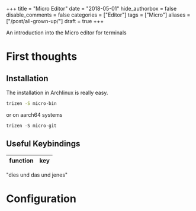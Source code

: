 
+++
title = "Micro Editor"
date = "2018-05-01"
hide_authorbox = false
disable_comments = false
categories = ["Editor"]
tags = ["Micro"]
aliases = ["/post/all-grown-up/"]
draft = true
+++

An introduction into the Micro editor for terminals

<!--more-->
# First thoughts

## Installation

The installation in Archlinux is really easy.

```bash
trizen -S micro-bin
```
or on aarch64 systems

```
trizen -S micro-git
```

## Useful Keybindings


| function              | key                |
| --------------------- | ------------------ |


"dies und das und jenes"

# Configuration

